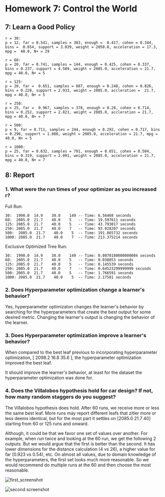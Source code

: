 # Homework 7: Control the World
 
## 7: Learn a Good Policy
```
r = 30:
p = 12, far = 0.541, samples = 383, enough =  0.417, cohen = 0.344, bins =  0.654, support = 3.039, weight = 2050.0, acceleration = 17.3, mpg =  40.0, N+ = 29

r = 60:
p = 20, far = 0.741, samples = 144, enough = 0.425, cohen = 0.337, bins = 0.237, support = 4.509, weight = 2085.0, acceleration = 21.7, mpg = 40.0, N+ = 5

r = 125:
p = 20, far =  0.651, samples = 807, enough = 0.248, cohen = 0.826, bins = 0.228, support = 2.933, weight = 2085.0, accleration =  21.7, mpg = 40.0, N+ = 5

r = 250:
p = 25, far =  0.967, samples = 378, enough = 0.28, cohen = 0.714, bins = 0.252, support = 2.821, weight = 2085.0, accleration = 21.7, mpg = 40.0, N+ = 7

r = 500:
p = 9, far = 0.711, samples = 244, enough = 0.292, cohen = 0.717, bins = 0.296, support = 1.886, weight = 2085.0, acceleration = 21.7, mpg = 40.0, N+ = 5

r = 1000: 
p = 25, far = 0.632, samples = 791, enough = 0.651, cohen = 0.504, bins = 0.319, support = 2.091, weight = 2085.0, acceleration = 21.7, mpg = 40.0, N+ = 7
```

## 8: Report 

### 1. What were the run times of your optimizer as you increased r?
Full Run:
```
30:  1990.0  14.9    30.0    149 -- Time: 6.56468 seconds
60:  2085.0  21.7    40.0    5   -- Time: 19.597611 seconds
125: 2085.0  21.7    40.0    5   -- Time: 43.793017 seconds
250: 2085.0  21.7    40.0    7   -- Time: 93.028207 seconds
500:  2085.0  21.7    40.0    5  -- Time: 191.865732 seconds
1000: 2085.0  21.7    40.0    7  -- Time: 213.375214 seconds
```

Exclusive Optimized Tree Run: 
```
30:  1990.0  14.9    30.0    149 -- Time: 0.0070180000000004 seconds 
60:  2085.0  21.7    40.0    5   -- Time: 0.038853 seconds
125: 2085.0  21.7    40.0    5   -- Time: 0.145539 seconds
250: 2085.0  21.7    40.0    7   -- Time: 0.64523299999999 seconds
500: 2085.0  21.7    40.0    5   -- Time: 1.766591 seconds
1000: 2085.0  21.7    40.0    5  -- Time: 2.17581 seconds
```
### 2. Does Hyperparameter optimization change a learner's behavior?

Yes, hyperparameter optimizaton changes the learner's behavior by searching for the hyperparameters that create the best output for some desired metric. Changing the learner's output is changing the behavior of the learner.

### 3. Does Hyperparameter optimization improve a learner's behavior?
When compared to the best leaf previous to incorporating hyperparameter optimization, [ 2098.2 16.8 35.6 ], the hyperparameter optimization improved the best leaf.

It should improve the learner's behavior, at least for the dataset the hyperparameter optimization was done for.

### 4. Does the Villalobos hypothesis hold for car design? If not, how many random staggers do you suggest?

The Villalobos hypothesis does hold. After 60 runs, we receive more or less the same best leaf. More runs may report different leafs that zitler more or less deems identical, but for the most part it settles on [2085.0 21.7 40] starting from 60 or 125 runs and onward.

Although, it could be that we favor one set of values over another. For example, when run twice and looking at the 60 run, we get the following 2 outputs. But we would argue that the first is better than the second. It has lower dimensions for the distance calculation (4 vs 26), a higher value for far (0.923 vs 0.54), etc. On almost all values, due to domain knowledge of the hyperparameters, the first set looks much more reasonable. So we would recommend do multiple runs at the 60 and then choose the most reasonable.

![first_screenshot](https://user-images.githubusercontent.com/89092830/137640903-6c3fdaef-a003-4d4e-8998-65ddcb599d6d.png)

![second screenshot](https://user-images.githubusercontent.com/89092830/137644570-35e2b297-b925-44c4-a026-e73bfde784b7.png)
